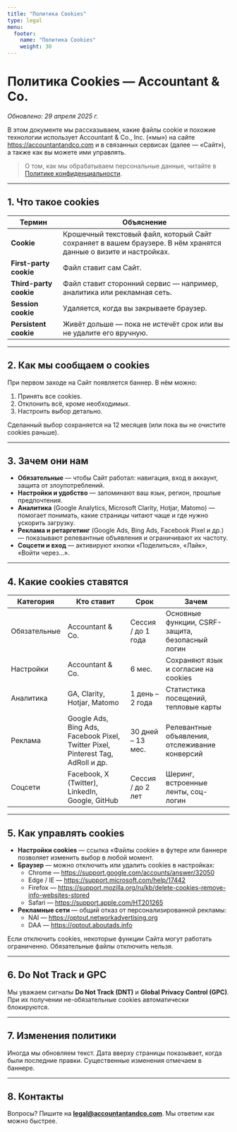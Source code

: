 ```yaml
---
title: "Политика Cookies"
type: legal
menu:
  footer:
    name: "Политика Cookies"
    weight: 30
---
```


# Политика Cookies — Accountant & Co.  
_Обновлено: 29 апреля 2025 г._

В этом документе мы рассказываем, какие файлы cookie и похожие технологии использует Accountant & Co., Inc. («мы») на сайте <https://accountantandco.com> и в связанных сервисах (далее — «Сайт»), а также как вы можете ими управлять.

> О том, как мы обрабатываем персональные данные, читайте в [Политике конфиденциальности](/legal/privacy-policy/).

---

## 1. Что такое cookies

| Термин | Объяснение |
|-------|------------|
| **Cookie** | Крошечный текстовый файл, который Сайт сохраняет в вашем браузере. В нём хранятся данные о визите и настройках. |
| **First-party cookie** | Файл ставит сам Сайт. |
| **Third-party cookie** | Файл ставит сторонний сервис — например, аналитика или рекламная сеть. |
| **Session cookie** | Удаляется, когда вы закрываете браузер. |
| **Persistent cookie** | Живёт дольше — пока не истечёт срок или вы не удалите его вручную. |

---

## 2. Как мы сообщаем о cookies

При первом заходе на Сайт появляется баннер. В нём можно:

1. Принять все cookies.  
2. Отклонить всё, кроме необходимых.  
3. Настроить выбор детально.

Сделанный выбор сохраняется на 12 месяцев (или пока вы не очистите cookies раньше).

---

## 3. Зачем они нам

- **Обязательные** — чтобы Сайт работал: навигация, вход в аккаунт, защита от злоупотреблений.  
- **Настройки и удобство** — запоминают ваш язык, регион, прошлые предпочтения.  
- **Аналитика** (Google Analytics, Microsoft Clarity, Hotjar, Matomo) — помогает понимать, какие страницы читают чаще и где нужно ускорить загрузку.  
- **Реклама и ретаргетинг** (Google Ads, Bing Ads, Facebook Pixel и др.) — показывают релевантные объявления и ограничивают их частоту.  
- **Соцсети и вход** — активируют кнопки «Поделиться», «Лайк», «Войти через…».

---

## 4. Какие cookies ставятся

| Категория | Кто ставит | Срок | Зачем |
|-----------|-----------|------|-------|
| Обязательные | Accountant & Co. | Cессия / до 1 года | Основные функции, CSRF-защита, безопасный логин |
| Настройки | Accountant & Co. | 6 мес. | Сохраняют язык и согласие на cookies |
| Аналитика | GA, Clarity, Hotjar, Matomo | 1 день – 2 года | Статистика посещений, тепловые карты |
| Реклама | Google Ads, Bing Ads, Facebook Pixel, Twitter Pixel, Pinterest Tag, AdRoll и др. | 30 дней – 13 мес. | Релевантные объявления, отслеживание конверсий |
| Соцсети | Facebook, X (Twitter), LinkedIn, Google, GitHub | Cессия / до 2 лет | Шеринг, встроенные ленты, соц-логин |

---

## 5. Как управлять cookies

- **Настройки cookies** — ссылка «Файлы cookie» в футере или баннере позволяет изменить выбор в любой момент.  
- **Браузер** — можно отключить или удалить cookies в настройках:  
  - Chrome — <https://support.google.com/accounts/answer/32050>  
  - Edge / IE — <https://support.microsoft.com/help/17442>  
  - Firefox — <https://support.mozilla.org/ru/kb/delete-cookies-remove-info-websites-stored>  
  - Safari — <https://support.apple.com/HT201265>  
- **Рекламные сети** — общий отказ от персонализированной рекламы:  
  - NAI — <https://optout.networkadvertising.org>  
  - DAA — <https://optout.aboutads.info>

Если отключить cookies, некоторые функции Сайта могут работать ограниченно. Обязательные файлы отключить нельзя.

---

## 6. Do Not Track и GPC

Мы уважаем сигналы **Do Not Track (DNT)** и **Global Privacy Control (GPC)**. При их получении не-обязательные cookies автоматически блокируются.

---

## 7. Изменения политики

Иногда мы обновляем текст. Дата вверху страницы показывает, когда были последние правки. Существенные изменения отмечаем в баннере.

---

## 8. Контакты

Вопросы? Пишите на **legal@accountantandco.com**. Мы ответим как можно быстрее.
